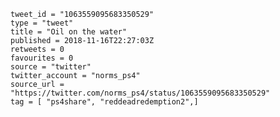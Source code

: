 ```
tweet_id = "1063559095683350529"
type = "tweet"
title = "Oil on the water"
published = 2018-11-16T22:27:03Z
retweets = 0
favourites = 0
source = "twitter"
twitter_account = "norms_ps4"
source_url = "https://twitter.com/norms_ps4/status/1063559095683350529"
tag = [ "ps4share", "reddeadredemption2",]
```

<p class='image'><img src='http://mnf.m17s.net/2018/11/16/DsKFW9cXcAE9n1Y.jpg' alt=''></p>

